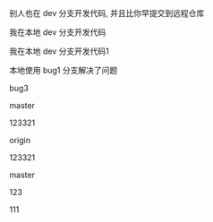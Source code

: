 别人也在 dev 分支开发代码, 并且比你早提交到远程仓库

我在本地 dev 分支开发代码

我在本地 dev 分支开发代码1


本地使用 bug1 分支解决了问题



bug3


master

123321



origin 



123321


master

123

111
